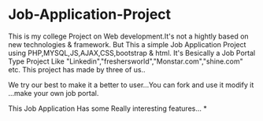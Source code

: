 # Job-Application-Project
This is my college Project on Web development.It's not a hightly based on new technologies & framework.
But This a simple Job Application Project using PHP,MYSQL,JS,AJAX,CSS,bootstrap & html.
It's Besically a Job Portal Type Project Like "Linkedin","freshersworld","Monstar.com","shine.com" etc.
This project has made by three of us..

We try our best to make it a better to user...You can fork and use it modify it ...make your own job portal.

This Job Application Has some Really interesting features...
 * 
